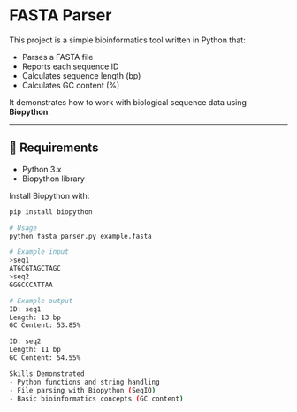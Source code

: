 # FASTA Parser

This project is a simple bioinformatics tool written in Python that:
- Parses a FASTA file
- Reports each sequence ID
- Calculates sequence length (bp)
- Calculates GC content (%)

It demonstrates how to work with biological sequence data using **Biopython**.

---

## 🔧 Requirements
- Python 3.x
- Biopython library

Install Biopython with:
```bash
pip install biopython

# Usage
python fasta_parser.py example.fasta

# Example input
>seq1
ATGCGTAGCTAGC
>seq2
GGGCCCATTAA

# Example output
ID: seq1
Length: 13 bp
GC Content: 53.85%

ID: seq2
Length: 11 bp
GC Content: 54.55%

Skills Demonstrated
- Python functions and string handling
- File parsing with Biopython (SeqIO)
- Basic bioinformatics concepts (GC content)





